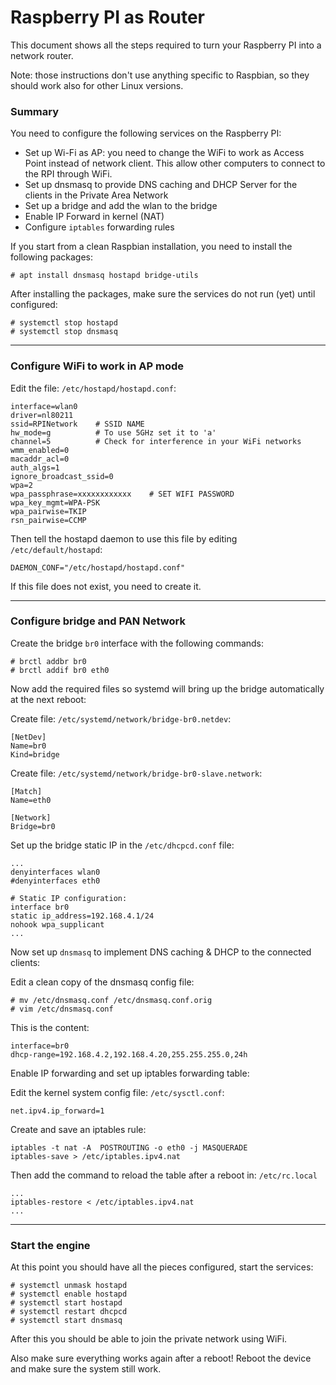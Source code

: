 # Raspberry PI as Router

This document shows all the steps required to turn your Raspberry PI into a network router. 

Note: those instructions don't use anything specific to Raspbian, so they should work also for other Linux versions.

### Summary

You need to configure the following services on the Raspberry PI:

- Set up Wi-Fi as AP: you need to change the WiFi to work as Access Point instead of network client. This allow other computers to connect to the RPI through WiFi. 
- Set up dnsmasq to provide DNS caching and DHCP Server for the clients in the Private Area Network
- Set up a bridge and add the wlan to the bridge
- Enable IP Forward in kernel (NAT)
- Configure `iptables` forwarding rules

If you start from a clean Raspbian installation, you need to install the following packages:

```
# apt install dnsmasq hostapd bridge-utils
```

After installing the packages, make sure the services do not run (yet) until configured:

```
# systemctl stop hostapd
# systemctl stop dnsmasq
```

---

### Configure WiFi to work in AP mode

Edit the file: `/etc/hostapd/hostapd.conf`:

```
interface=wlan0
driver=nl80211
ssid=RPINetwork    # SSID NAME
hw_mode=g          # To use 5GHz set it to 'a'
channel=5          # Check for interference in your WiFi networks
wmm_enabled=0
macaddr_acl=0
auth_algs=1
ignore_broadcast_ssid=0
wpa=2
wpa_passphrase=xxxxxxxxxxxx    # SET WIFI PASSWORD
wpa_key_mgmt=WPA-PSK
wpa_pairwise=TKIP
rsn_pairwise=CCMP
```

Then tell the hostapd daemon to use this file by editing `/etc/default/hostapd`:

```
DAEMON_CONF="/etc/hostapd/hostapd.conf"
```

If this file does not exist, you need to create it.

---

### Configure bridge and PAN Network

Create the bridge `br0` interface with the following commands:

```
# brctl addbr br0
# brctl addif br0 eth0
```

Now add the required files so systemd will bring up the bridge automatically at the next reboot:

Create file: `/etc/systemd/network/bridge-br0.netdev`:

```
[NetDev]
Name=br0
Kind=bridge
```

Create file: `/etc/systemd/network/bridge-br0-slave.network`:

```
[Match]
Name=eth0

[Network]
Bridge=br0
```

Set up the bridge static IP in the `/etc/dhcpcd.conf` file:

```
...
denyinterfaces wlan0
#denyinterfaces eth0

# Static IP configuration:
interface br0
static ip_address=192.168.4.1/24
nohook wpa_supplicant
...
```

Now set up `dnsmasq` to implement DNS caching & DHCP to the connected clients:

Edit a clean copy of the dnsmasq config file:

```
# mv /etc/dnsmasq.conf /etc/dnsmasq.conf.orig
# vim /etc/dnsmasq.conf
```

This is the content:

```
interface=br0
dhcp-range=192.168.4.2,192.168.4.20,255.255.255.0,24h
```

Enable IP forwarding and set up iptables forwarding table:

Edit the kernel system config file: `/etc/sysctl.conf`:

```
net.ipv4.ip_forward=1
```

Create and save an iptables rule:

```
iptables -t nat -A  POSTROUTING -o eth0 -j MASQUERADE
iptables-save > /etc/iptables.ipv4.nat
```

Then add the command to reload the table after a reboot in: `/etc/rc.local`

```
...
iptables-restore < /etc/iptables.ipv4.nat
...
```

---

### Start the engine

At this point you should have all the pieces configured, start the services:

```
# systemctl unmask hostapd
# systemctl enable hostapd
# systemctl start hostapd
# systemctl restart dhcpcd
# systemctl start dnsmasq
```

After this you should be able to join the private network using WiFi. 

Also make sure everything works again after a reboot! Reboot the device and make sure the system still work.
